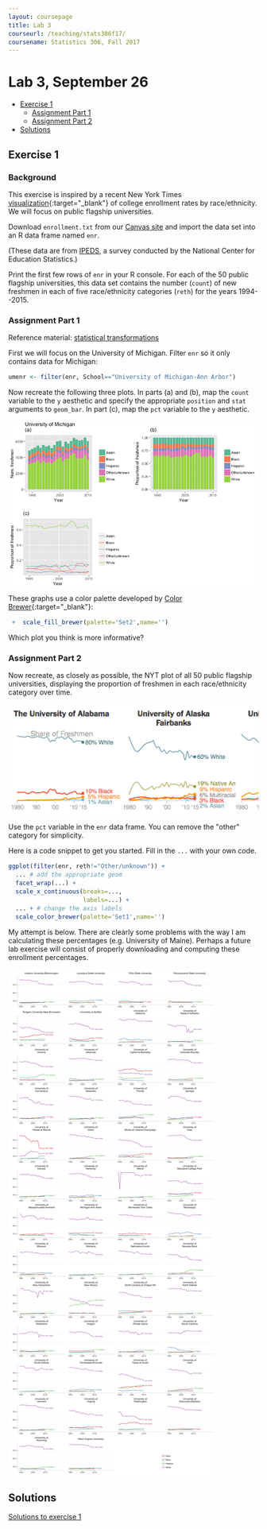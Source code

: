 ```yaml
---
layout: coursepage
title: Lab 3
courseurl: /teaching/stats306f17/
coursename: Statistics 306, Fall 2017
---
```


# Lab 3, September 26

-   [Exercise 1](#exercise-1)
    -   [Assignment Part 1](#assignment-part-1)
    -   [Assignment Part 2](#assignment-part-2)
-   [Solutions](#solutions)


## Exercise 1

### Background

This exercise is inspired by a recent New York Times [visualization](https://www.nytimes.com/interactive/2017/08/24/us/affirmative-action.html?mcubz=1){:target="_blank"} of college enrollment rates by race/ethnicity. We will focus on public flagship universities.

Download `enrollment.txt` from our <a href="https://umich.instructure.com/courses/181629/files" target="_blank">Canvas site</a> and import the data set into an R data frame named `enr`.

(These data are from <a href="https://nces.ed.gov/ipeds/Home/UseTheData" target="_blank">IPEDS</a>, a survey conducted by the National Center for Education Statistics.)

Print the first few rows of `enr` in your R console. For each of the 50 public flagship universities, this data set contains the number (`count`) of new freshmen in each of five race/ethnicity categories (`reth`) for the years 1994--2015.

### Assignment Part 1

Reference material: <a href="http://r4ds.had.co.nz/data-visualisation.html#statistical-transformations" target="_blank">statistical transformations</a>

First we will focus on the University of Michigan. Filter `enr` so it only contains data for Michigan:

``` r
umenr <- filter(enr, School=="University of Michigan-Ann Arbor")
```
Now recreate the following three plots. In parts (a) and (b), map the `count` variable to the `y` aesthetic and specify the appropriate `position` and `stat` arguments to `geom_bar`. In part (c), map the `pct` variable to the `y` aesthetic.

<img src="lab3barplots.png" align="center">

These graphs use a color palette developed by [Color Brewer](http://colorbrewer2.org/){:target="_blank"}:
```r 
 +  scale_fill_brewer(palette='Set2',name='')
```

Which plot you think is more informative?

### Assignment Part 2

Now recreate, as closely as possible, the NYT plot of all 50 public flagship universities, displaying the proportion of freshmen in each race/ethnicity category over time. 

![](nyt_snippet.png)

Use the `pct` variable in the `enr` data frame. You can remove the "other" category for simplicity.

Here is a code snippet to get you started. Fill in the `...` with your own code.

``` r
ggplot(filter(enr, reth!="Other/unknown")) +
  ... # add the appropriate geom
  facet_wrap(...) + 
  scale_x_continuous(breaks=...,
                     labels=...) + 
  ... + # change the axis labels 
  scale_color_brewer(palette='Set1',name='')
```

My attempt is below. There are clearly some problems with the way I am calculating these percentages (e.g. University of Maine). Perhaps a future lab exercise will consist of properly downloading and computing these enrollment percentages.

<img src="enrplot_all-1.png" align="center">

## Solutions
[Solutions to exercise 1](lab3sol)

